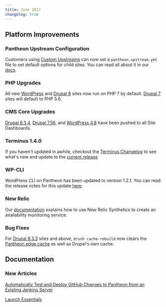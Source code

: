 ```yaml
---
title: June 2017
changelog: true
---
```

## Platform Improvements
### Pantheon Upstream Configuration
Customers using [Custom Upstreams](https://pantheon.io/docs/custom-upstream/) can now set a `pantheon.upstream.yml` file to set default options for child sites. You can read all about it in our [docs](https://pantheon.io/docs/pantheon-yml/#custom-upstream-configurations-pantheonupstreamyml).

### PHP Upgrades

All new [WordPress](https://github.com/pantheon-systems/WordPress/pull/123) and [Drupal 8](https://github.com/pantheon-systems/drops-8/pull/189) sites now run on PHP 7 by default. [Drupal 7](https://github.com/pantheon-systems/drops-7/pull/107) sites will default to PHP 5.6.

### CMS Core Upgrades

[Drupal 8.3.4](https://www.drupal.org/project/drupal/releases/8.3.4), [Drupal 7.56](https://www.drupal.org/project/drupal/releases/7.56), and [WordPress 4.8](https://wordpress.org/news/2017/06/evans/) have been pushed to all Site Dashboards.

### Terminus 1.4.0

If you haven't updated in awhile, checkout the [Terminus Changelog](https://pantheon.io/docs/terminus/updates/#changelog) to see what's new and update to the [current release](https://pantheon.io/docs/terminus/updates/#update-to-the-current-release-)

### WP-CLI

WordPress CLI on Pantheon has been updated to version 1.2.1. You can read the release notes for this update [here](https://make.wordpress.org/cli/2017/06/06/version-1-2-1-released/).

### New Relic

Our [documentation](https://pantheon.io/docs/new-relic/#configure-ping-monitors-for-availability) explains how to use New Relic Synthetics to create an availability monitoring service.

### Bug Fixes

For [Drupal 8.3.3](https://github.com/pantheon-systems/drops-8/pull/187) sites and above, `drush cache-rebuild` now clears the [Pantheon edge cache](https://github.com/pantheon-systems/drops-8/pull/186) as well as Drupal's own cache.

## Documentation

### New Articles

[Automatically Test and Deploy GitHub Changes to Pantheon from an Existing Jenkins Server](https://pantheon.io/docs/guides/jenkins/)

[Launch Essentials](https://pantheon.io/docs/guides/launch/)

